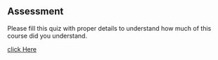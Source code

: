 ## Assessment

Please fill this quiz with proper details to understand how much of this course did you understand.

[click Here]("https://docs.google.com/forms/d/e/1FAIpQLSc45QeQRI7mYPqHdCAWl6JMFXgKLwDAkmrdTcA8_Yfh2eNT1A/viewform?usp=sf_link")
